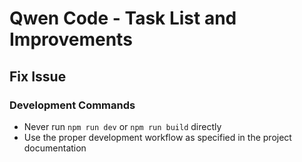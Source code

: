 # Qwen Code - Task List and Improvements


## Fix Issue



### Development Commands
- Never run `npm run dev` or `npm run build` directly
- Use the proper development workflow as specified in the project documentation